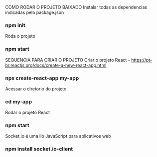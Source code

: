 COMO RODAR O PROJETO BAIXADO
Instalar todas as dependencias indicadas pelo package.json
### npm init

Roda o projeto
### npm start


SEQUENCIA PARA CRIAR O PROJETO
Criar o projeto React - https://pt-br.reactjs.org/docs/create-a-new-react-app.html
### npx create-react-app my-app

Acessar o diretorio do projeto
### cd my-app

Rodar o projeto React
### npm start

Socket.io é uma lib JavaScript para aplicativos web
### npm install socket.io-client